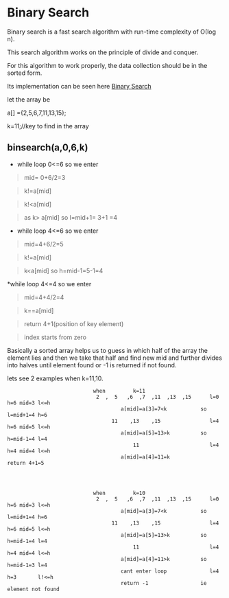 # Binary Search
Binary search is a fast search algorithm with run-time complexity of Ο(log n). 

This search algorithm works on the principle of divide and conquer. 

For this algorithm to work properly, the data collection should be in the sorted form.

Its implementation can be seen here [Binary Search](Binary_search.java)

let the array be 

a[] ={2,5,6,7,11,13,15};

k=11;//key to find in the array

## binsearch(a,0,6,k)

* while loop 0<=6 so we enter  

> mid= 0+6/2=3

> k!=a[mid]

> k!<a[mid]

> as k> a[mid] so l=mid+1= 3+1 =4

* while loop 4<=6 so we enter

> mid=4+6/2=5

> k!=a[mid]

> k<a[mid] so h=mid-1=5-1=4

*while loop 4<=4 so we enter

> mid=4+4/2=4

> k==a[mid]

> return 4+1(position of key element)

> index starts from zero


Basically a sorted array helps us to guess in which half of the array the element lies and then we take that half and find new mid and further divides
into halves until element found or -1 is returned if not found.

lets see 2 examples when k=11,10.


                                when         k=11
                                 2  ,  5   ,6  ,7  ,11  ,13  ,15      l=0 h=6 mid=3 l<=h   
                                         a[mid]=a[3]=7<k           so l=mid+1=4 h=6
                                      11    ,13    ,15                l=4 h=6 mid=5 l<=h
                                         a[mid]=a[5]=13>k          so h=mid-1=4 l=4
                                             11                       l=4 h=4 mid=4 l<=h
                                         a[mid]=a[4]=11=k             return 4+1=5
                                         
                                         
                                         
                                         
                                when         k=10
                                 2  ,  5   ,6  ,7  ,11  ,13  ,15      l=0 h=6 mid=3 l<=h
                                         a[mid]=a[3]=7<k           so l=mid+1=4 h=6
                                      11    ,13    ,15                l=4 h=6 mid=5 l<=h
                                         a[mid]=a[5]=13>k          so h=mid-1=4 l=4
                                             11                       l=4 h=4 mid=4 l<=h
                                         a[mid]=a[4]=11>k          so h=mid-1=3 l=4 
                                         cant enter loop              l=4 h=3       l!<=h
                                         return -1                 ie element not found
                                

